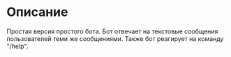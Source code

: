 # Описание
Простая версия простого бота. Бот отвечает на текстовые сообщения пользователей теми же сообщениями. Также бот реагирует на команду "/help".
